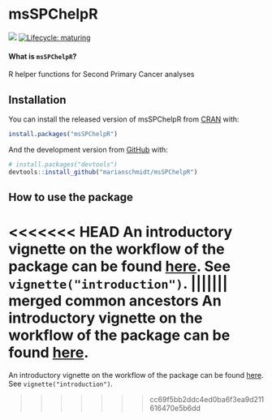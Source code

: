 

# msSPChelpR

<!-- badges: start -->
<!-- [![CRAN status](https://www.r-pkg.org/badges/version/msSPChelpR)](https://cran.r-project.org/package=msSPChelpR) -->
[![](https://img.shields.io/badge/dev%20-0.8.4.9-green.svg)](https://github.com/marianschmidt/msSPChelpR) 
[![Lifecycle: maturing](https://img.shields.io/badge/lifecycle-maturing-blue.svg)](https://www.tidyverse.org/lifecycle/#maturing)
<!-- [![CRAN RStudio mirror downloads](https://cranlogs.r-pkg.org/badges/last-month/msSPChelpR?color=grey)](https://marianschmidt.github.io/msSPChelpR/) -->
<!-- badges: end -->

#### What is `msSPChelpR`?

R helper functions for Second Primary Cancer analyses


## Installation

You can install the released version of msSPChelpR from [CRAN](https://CRAN.R-project.org) with:

``` r
install.packages("msSPChelpR")
```

And the development version from [GitHub](https://github.com/) with:

``` r
# install.packages("devtools")
devtools::install_github("marianschmidt/msSPChelpR")
```
## How to use the package

<<<<<<< HEAD
An introductory vignette on the workflow of the package can be found [here](https://marianschmidt.github.io/msSPChelpR/articles/introduction.html). See `vignette("introduction")`.
||||||| merged common ancestors
An introductory vignette on the workflow of the package can be found [here](https://marianschmidt.github.io/msSPChelpR/articles/introduction.html).
=======
An introductory vignette on the workflow of the package can be found  [here](https://marianschmidt.github.io/msSPChelpR/articles/introduction.html). See `vignette("introduction")`.
>>>>>>> cc69f5bb2ddc4ed0ba6f3ea9d211616470e5b6dd


